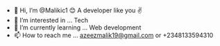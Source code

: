 - 👋 Hi, I’m @Malikic1 😊 A developer like you ✌
- 👀 I’m interested in ... Tech
- 🌱 I’m currently learning ... Web development
- 📫 How to reach me ... azeezmalik19@gmail.com or +2348133594310

<!---
Malikic1/Malikic1 is a ✨ special ✨ repository because its `README.md` (this file) appears on your GitHub profile.
You can click the Preview link to take a look at your changes.
--->
